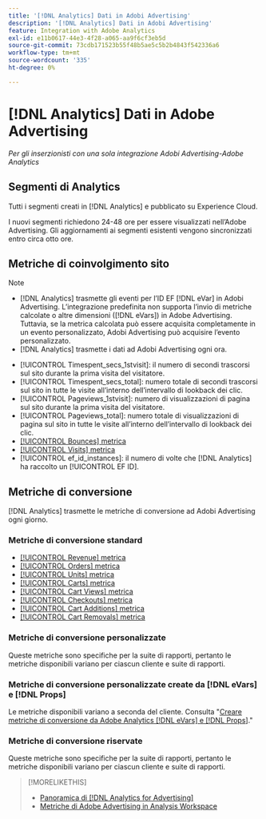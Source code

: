 ```yaml
---
title: '[!DNL Analytics] Dati in Adobi Advertising'
description: '[!DNL Analytics] Dati in Adobi Advertising'
feature: Integration with Adobe Analytics
exl-id: e11b0617-44e3-4f28-a065-aa9f6cf3eb5d
source-git-commit: 73cdb171523b55f48b5ae5c5b2b4843f542336a6
workflow-type: tm+mt
source-wordcount: '335'
ht-degree: 0%

---
```


# [!DNL Analytics] Dati in Adobe Advertising

*Per gli inserzionisti con una sola integrazione Adobi Advertising-Adobe Analytics*

## Segmenti di Analytics

Tutti i segmenti creati in [!DNL Analytics] e pubblicato su Experience Cloud.

I nuovi segmenti richiedono 24-48 ore per essere visualizzati nell’Adobe Advertising. Gli aggiornamenti ai segmenti esistenti vengono sincronizzati entro circa otto ore.

<!-- I added "metric" to some of the links below, even though it looks redundant, because of syntax limitations: If you use [!DNL] or [!UICONTROL] as the sole text of a link (such as [[!UICONTROL Revenue]], the tag is included in the link text (such as "[!UICONTROL Revenue]") when it's published. -->

## Metriche di coinvolgimento sito

>[!NOTE]
>
>* [!DNL Analytics] trasmette gli eventi per l’ID EF [!DNL eVar] in Adobi Advertising.  L’integrazione predefinita non supporta l’invio di metriche calcolate o altre dimensioni ([!DNL eVars]) in Adobe Advertising. Tuttavia, se la metrica calcolata può essere acquisita completamente in un evento personalizzato, Adobi Advertising può acquisire l’evento personalizzato.
>* [!DNL Analytics] trasmette i dati ad Adobi Advertising ogni ora.

* [!UICONTROL Timespent_secs_1stvisit]: il numero di secondi trascorsi sul sito durante la prima visita del visitatore.
* [!UICONTROL Timespent_secs_total]: numero totale di secondi trascorsi sul sito in tutte le visite all’interno dell’intervallo di lookback dei clic.
* [!UICONTROL Pageviews_1stvisit]: numero di visualizzazioni di pagina sul sito durante la prima visita del visitatore.
* [!UICONTROL Pageviews_total]: numero totale di visualizzazioni di pagina sul sito in tutte le visite all’interno dell’intervallo di lookback dei clic.
* [[!UICONTROL Bounces] metrica](https://experienceleague.adobe.com/docs/analytics/components/metrics/bounces.html)
* [[!UICONTROL Visits] metrica](https://experienceleague.adobe.com/docs/analytics/components/metrics/visits.html)
* [!UICONTROL ef_id_instances]: il numero di volte che [!DNL Analytics] ha raccolto un [!UICONTROL EF ID].

## Metriche di conversione

[!DNL Analytics] trasmette le metriche di conversione ad Adobi Advertising ogni giorno.

### Metriche di conversione standard

* [[!UICONTROL Revenue] metrica](https://experienceleague.adobe.com/docs/analytics/components/metrics/revenue.html)
* [[!UICONTROL Orders] metrica](https://experienceleague.adobe.com/docs/analytics/components/metrics/orders.html)
* [[!UICONTROL Units] metrica](https://experienceleague.adobe.com/docs/analytics/components/metrics/units.html)
* [[!UICONTROL Carts] metrica](https://experienceleague.adobe.com/docs/analytics/components/metrics/carts.html)
* [[!UICONTROL Cart Views] metrica](https://experienceleague.adobe.com/docs/analytics/components/metrics/cart-views.html)
* [[!UICONTROL Checkouts] metrica](https://experienceleague.adobe.com/docs/analytics/components/metrics/checkouts.html)
* [[!UICONTROL Cart Additions] metrica](https://experienceleague.adobe.com/docs/analytics/components/metrics/cart-additions.html)
* [[!UICONTROL Cart Removals] metrica](https://experienceleague.adobe.com/docs/analytics/components/metrics/cart-removals.html)

### Metriche di conversione personalizzate

Queste metriche sono specifiche per la suite di rapporti, pertanto le metriche disponibili variano per ciascun cliente e suite di rapporti.

### Metriche di conversione personalizzate create da [!DNL eVars] e [!DNL Props]

Le metriche disponibili variano a seconda del cliente. Consulta &quot;[Creare metriche di conversione da Adobe Analytics [!DNL eVars] e [!DNL Props]](/help/integrations/analytics/conversion-metrics-from-evars.md).&quot;

### Metriche di conversione riservate

Queste metriche sono specifiche per la suite di rapporti, pertanto le metriche disponibili variano per ciascun cliente e suite di rapporti.

>[!MORELIKETHIS]
>
>* [Panoramica di [!DNL Analytics for Advertising]](overview.md)
>* [Metriche di Adobe Advertising in Analysis Workspace](/help/integrations/analytics/advertising-metrics-in-analytics.md)
